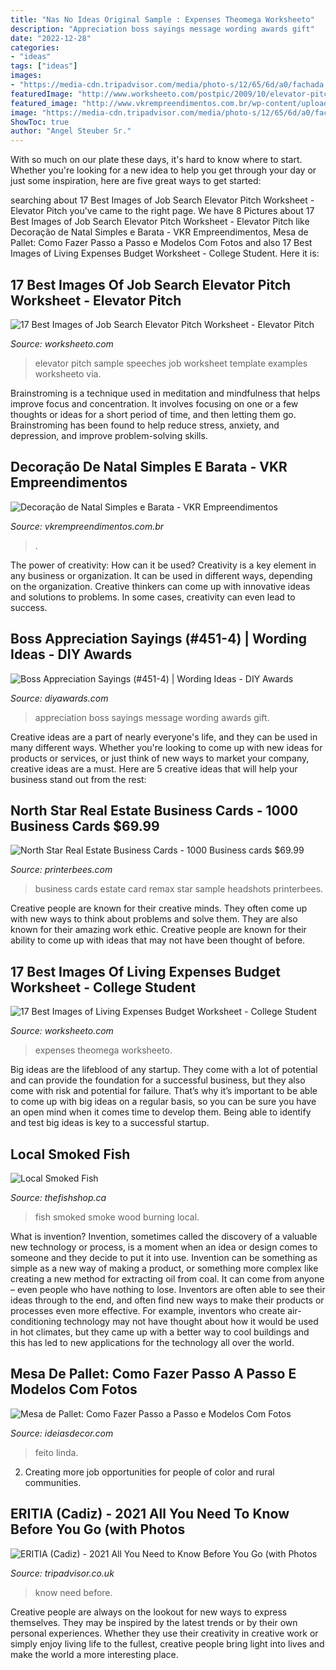 ```yaml
---
title: "Nas No Ideas Original Sample : Expenses Theomega Worksheeto"
description: "Appreciation boss sayings message wording awards gift"
date: "2022-12-28"
categories:
- "ideas"
tags: ["ideas"]
images:
- "https://media-cdn.tripadvisor.com/media/photo-s/12/65/6d/a0/fachada.jpg"
featuredImage: "http://www.worksheeto.com/postpic/2009/10/elevator-pitch-sample-speeches_59027.png"
featured_image: "http://www.vkrempreendimentos.com.br/wp-content/uploads/2018/11/64.jpg"
image: "https://media-cdn.tripadvisor.com/media/photo-s/12/65/6d/a0/fachada.jpg"
ShowToc: true
author: "Angel Steuber Sr."
---
```



With so much on our plate these days, it's hard to know where to start. Whether you're looking for a new idea to help you get through your day or just some inspiration, here are five great ways to get started: 

	

		
searching about 17 Best Images of Job Search Elevator Pitch Worksheet - Elevator Pitch you've came to the right page. We have 8 Pictures about 17 Best Images of Job Search Elevator Pitch Worksheet - Elevator Pitch like Decoração de Natal Simples e Barata - VKR Empreendimentos, Mesa de Pallet: Como Fazer Passo a Passo e Modelos Com Fotos and also 17 Best Images of Living Expenses Budget Worksheet - College Student. Here it is:
		
    
## 17 Best Images Of Job Search Elevator Pitch Worksheet - Elevator Pitch

<img loading=lazy src="http://www.worksheeto.com/postpic/2009/10/elevator-pitch-sample-speeches_59027.png" onerror="this.onerror=null;this.src='https://tse2.mm.bing.net/th?id=OIP.zjpcbH3KhyTkey6wHpKbMAHaJl&amp;pid=15.1';" alt="17 Best Images of Job Search Elevator Pitch Worksheet - Elevator Pitch">

_Source: worksheeto.com_

>elevator pitch sample speeches job worksheet template examples worksheeto via. 

	

Brainstroming is a technique used in meditation and mindfulness that helps improve focus and concentration. It involves focusing on one or a few thoughts or ideas for a short period of time, and then letting them go. Brainstroming has been found to help reduce stress, anxiety, and depression, and improve problem-solving skills.

    
## Decoração De Natal Simples E Barata - VKR Empreendimentos

<img loading=lazy src="http://www.vkrempreendimentos.com.br/wp-content/uploads/2018/11/64.jpg" onerror="this.onerror=null;this.src='https://tse2.mm.bing.net/th?id=OIP.cwi64F1Ol4T5Lwj0-eoWwwHaKM&amp;pid=15.1';" alt="Decoração de Natal Simples e Barata - VKR Empreendimentos">

_Source: vkrempreendimentos.com.br_

>. 

	

The power of creativity: How can it be used?
Creativity is a key element in any business or organization. It can be used in different ways, depending on the organization. Creative thinkers can come up with innovative ideas and solutions to problems. In some cases, creativity can even lead to success.

    
## Boss Appreciation Sayings (#451-4) | Wording Ideas - DIY Awards

<img loading=lazy src="https://www.diyawards.com/images/products/themes/google_ad.white/451-sample-detail-boss-appreciation-day-gift-1186.jpg" onerror="this.onerror=null;this.src='https://tse4.mm.bing.net/th?id=OIP.YKgkvD3HHDnhY4WlO0nUNgHaHa&amp;pid=15.1';" alt="Boss Appreciation Sayings (#451-4) | Wording Ideas - DIY Awards">

_Source: diyawards.com_

>appreciation boss sayings message wording awards gift. 

	

Creative ideas are a part of nearly everyone's life, and they can be used in many different ways. Whether you're looking to come up with new ideas for products or services, or just think of new ways to market your company, creative ideas are a must. Here are 5 creative ideas that will help your business stand out from the rest: 

    
## North Star Real Estate Business Cards - 1000 Business Cards $69.99

<img loading=lazy src="https://www.printerbees.com/images/NSR.BC.16.LN.[].jpg" onerror="this.onerror=null;this.src='https://tse4.mm.bing.net/th?id=OIP.ATcYbD8DQP2QgLncOUnDjgHaEU&amp;pid=15.1';" alt="North Star Real Estate Business Cards - 1000 Business cards $69.99">

_Source: printerbees.com_

>business cards estate card remax star sample headshots printerbees. 

	

Creative people are known for their creative minds. They often come up with new ways to think about problems and solve them. They are also known for their amazing work ethic. Creative people are known for their ability to come up with ideas that may not have been thought of before.

    
## 17 Best Images Of Living Expenses Budget Worksheet - College Student

<img loading=lazy src="http://www.worksheeto.com/postpic/2013/08/monthly-spending-plan-worksheet-printable_638141.png" onerror="this.onerror=null;this.src='https://tse2.mm.bing.net/th?id=OIP.p_agaHEabwu0wPEUnQrdUgHaJl&amp;pid=15.1';" alt="17 Best Images of Living Expenses Budget Worksheet - College Student">

_Source: worksheeto.com_

>expenses theomega worksheeto. 

	

Big ideas are the lifeblood of any startup. They come with a lot of potential and can provide the foundation for a successful business, but they also come with risk and potential for failure. That’s why it’s important to be able to come up with big ideas on a regular basis, so you can be sure you have an open mind when it comes time to develop them. Being able to identify and test big ideas is key to a successful startup.

    
## Local Smoked Fish

<img loading=lazy src="https://www.thefishshop.ca/wp-content/uploads/20180724_131316-1024x535.jpg" onerror="this.onerror=null;this.src='https://tse4.mm.bing.net/th?id=OIP.jlzQkgsL7QWoyyw6X_ZaUgHaD3&amp;pid=15.1';" alt="Local Smoked Fish">

_Source: thefishshop.ca_

>fish smoked smoke wood burning local. 

	

What is invention?
Invention, sometimes called the discovery of a valuable new technology or process, is a moment when an idea or design comes to someone and they decide to put it into use. Invention can be something as simple as a new way of making a product, or something more complex like creating a new method for extracting oil from coal. It can come from anyone – even people who have nothing to lose. Inventors are often able to see their ideas through to the end, and often find new ways to make their products or processes even more effective. For example, inventors who create air-conditioning technology may not have thought about how it would be used in hot climates, but they came up with a better way to cool buildings and this has led to new applications for the technology all over the world.

    
## Mesa De Pallet: Como Fazer Passo A Passo E Modelos Com Fotos

<img loading=lazy src="https://www.ideiasdecor.com/wp-content/uploads/2019/04/mesa-de-pallet-41.jpg" onerror="this.onerror=null;this.src='https://tse3.mm.bing.net/th?id=OIP.VkbP5dM3iSMEmPhWjOZ7KgHaK7&amp;pid=15.1';" alt="Mesa de Pallet: Como Fazer Passo a Passo e Modelos Com Fotos">

_Source: ideiasdecor.com_

>feito linda. 

	

2. Creating more job opportunities for people of color and rural communities. 

    
## ERITIA (Cadiz) - 2021 All You Need To Know Before You Go (with Photos

<img loading=lazy src="https://media-cdn.tripadvisor.com/media/photo-s/12/65/6d/a0/fachada.jpg" onerror="this.onerror=null;this.src='https://tse1.mm.bing.net/th?id=OIP.tjnQ9NLBrE3ce-IUnc3nNQAAAA&amp;pid=15.1';" alt="ERITIA (Cadiz) - 2021 All You Need to Know Before You Go (with Photos">

_Source: tripadvisor.co.uk_

>know need before. 

	

Creative people are always on the lookout for new ways to express themselves. They may be inspired by the latest trends or by their own personal experiences. Whether they use their creativity in creative work or simply enjoy living life to the fullest, creative people bring light into lives and make the world a more interesting place.

